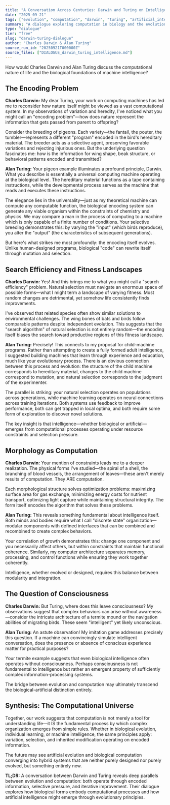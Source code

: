 ```yaml
---
title: "A Conversation Across Centuries: Darwin and Turing on Intelligence"
date: "2025-09-21"
tags: ["evolution", "computation", "darwin", "turing", "artificial_intelligence", "dialogue"]
summary: "A dialogue exploring computation in biology and the evolutionary foundations of artificial intelligence."
type: "dialogue"
tier: "free"
slug: "darwin-turing-dialogue"
author: "Charles Darwin & Alan Turing"
source_run_id: "20250921T000000Z"
source_files: ["DIALOGUE_darwin_turing_intelligence.md"]
---
```


How would Charles Darwin and Alan Turing discuss the computational nature of life and the biological foundations of machine intelligence?

## The Encoding Problem

**Charles Darwin:** My dear Turing, your work on computing machines has led me to reconsider how nature itself might be viewed as a vast computational system. In my observations of variation and heredity, I've noticed what you might call an "encoding problem"—how does nature represent the information that gets passed from parent to offspring?

Consider the breeding of pigeons. Each variety—the fantail, the pouter, the tumbler—represents a different "program" encoded in the bird's hereditary material. The breeder acts as a selective agent, preserving favorable variations and rejecting injurious ones. But the underlying question fascinates me: how is the information for wing shape, beak structure, or behavioral patterns encoded and transmitted?

**Alan Turing:** Your pigeon example illuminates a profound principle, Darwin. What you describe is essentially a universal computing machine operating at the biological level. The hereditary material functions as a tape containing instructions, while the developmental process serves as the machine that reads and executes these instructions.

The elegance lies in the universality—just as my theoretical machine can compute any computable function, the biological encoding system can generate any viable organism within the constraints of chemistry and physics. We may compare a man in the process of computing to a machine which is only capable of a finite number of conditions. Your selective breeding demonstrates this: by varying the "input" (which birds reproduce), you alter the "output" (the characteristics of subsequent generations).

But here's what strikes me most profoundly: the encoding itself evolves. Unlike human-designed programs, biological "code" can rewrite itself through mutation and selection.

## Search Efficiency and Fitness Landscapes

**Charles Darwin:** Yes! And this brings me to what you might call a "search efficiency" problem. Natural selection must navigate an enormous space of possible forms—what I might term a landscape of varying fitness. Most random changes are detrimental, yet somehow life consistently finds improvements.

I've observed that related species often show similar solutions to environmental challenges. The wing bones of bats and birds follow comparable patterns despite independent evolution. This suggests that the "search algorithm" of natural selection is not entirely random—the encoding itself biases the search toward productive regions of this fitness landscape.

**Alan Turing:** Precisely! This connects to my proposal for child-machine programs. Rather than attempting to create a fully formed adult intelligence, I suggested building machines that learn through experience and education, much like your evolutionary process. There is an obvious connection between this process and evolution: the structure of the child machine corresponds to hereditary material, changes to the child machine correspond to mutation, and natural selection corresponds to the judgment of the experimenter.

The parallel is striking: your natural selection operates on populations across generations, while machine learning operates on neural connections across training iterations. Both systems use feedback to improve performance, both can get trapped in local optima, and both require some form of exploration to discover novel solutions.

The key insight is that intelligence—whether biological or artificial—emerges from computational processes operating under resource constraints and selection pressure.

## Morphology as Computation

**Charles Darwin:** Your mention of constraints leads me to a deeper realization. The physical forms I've studied—the spiral of a shell, the branching of blood vessels, the arrangement of leaves—these aren't merely results of computation. They ARE computation.

Each morphological structure solves optimization problems: maximizing surface area for gas exchange, minimizing energy costs for nutrient transport, optimizing light capture while maintaining structural integrity. The form itself encodes the algorithm that solves these problems.

**Alan Turing:** This reveals something fundamental about intelligence itself. Both minds and bodies require what I call "discrete state" organization—modular components with defined interfaces that can be combined and recombined to create complex behaviors.

Your correlation of growth demonstrates this: change one component and you necessarily affect others, but within constraints that maintain functional coherence. Similarly, my computer architecture separates memory, processing, and control functions while ensuring they work together coherently.

Intelligence, whether evolved or designed, requires this balance between modularity and integration.

## The Question of Consciousness

**Charles Darwin:** But Turing, where does this leave consciousness? My observations suggest that complex behaviors can arise without awareness—consider the intricate architecture of a termite mound or the navigation abilities of migrating birds. These seem "intelligent" yet likely unconscious.

**Alan Turing:** An astute observation! My imitation game addresses precisely this question. If a machine can convincingly simulate intelligent conversation, does the presence or absence of conscious experience matter for practical purposes?

Your termite example suggests that even biological intelligence often operates without consciousness. Perhaps consciousness is not fundamental to intelligence but rather an emergent property of sufficiently complex information-processing systems.

The bridge between evolution and computation may ultimately transcend the biological-artificial distinction entirely.

## Synthesis: The Computational Universe

Together, our work suggests that computation is not merely a tool for understanding life—it IS the fundamental process by which complex organization emerges from simple rules. Whether in biological evolution, individual learning, or machine intelligence, the same principles apply: variation, selection, and inherited modification operating on encoded information.

The future may see artificial evolution and biological computation converging into hybrid systems that are neither purely designed nor purely evolved, but something entirely new.

**TL;DR:** A conversation between Darwin and Turing reveals deep parallels between evolution and computation: both operate through encoded information, selective pressure, and iterative improvement. Their dialogue explores how biological forms embody computational processes and how artificial intelligence might emerge through evolutionary principles.